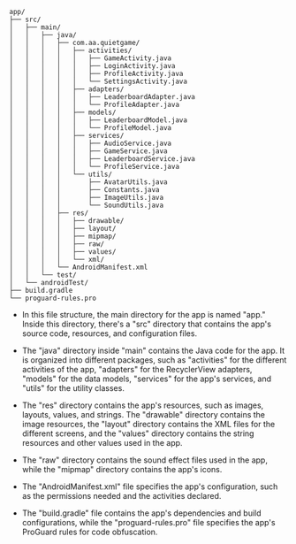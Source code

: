 ```
app/
├── src/
│   ├── main/
│   │   ├── java/
│   │   │   ├── com.aa.quietgame/
│   │   │   │   ├── activities/
│   │   │   │   │   ├── GameActivity.java
│   │   │   │   │   ├── LoginActivity.java
│   │   │   │   │   ├── ProfileActivity.java
│   │   │   │   │   └── SettingsActivity.java
│   │   │   │   ├── adapters/
│   │   │   │   │   ├── LeaderboardAdapter.java
│   │   │   │   │   └── ProfileAdapter.java
│   │   │   │   ├── models/
│   │   │   │   │   ├── LeaderboardModel.java
│   │   │   │   │   └── ProfileModel.java
│   │   │   │   ├── services/
│   │   │   │   │   ├── AudioService.java
│   │   │   │   │   ├── GameService.java
│   │   │   │   │   ├── LeaderboardService.java
│   │   │   │   │   └── ProfileService.java
│   │   │   │   └── utils/
│   │   │   │       ├── AvatarUtils.java
│   │   │   │       ├── Constants.java
│   │   │   │       ├── ImageUtils.java
│   │   │   │       └── SoundUtils.java
│   │   │   ├── res/
│   │   │   │   ├── drawable/
│   │   │   │   ├── layout/
│   │   │   │   ├── mipmap/
│   │   │   │   ├── raw/
│   │   │   │   ├── values/
│   │   │   │   └── xml/
│   │   │   └── AndroidManifest.xml
│   │   └── test/
│   └── androidTest/
├── build.gradle
└── proguard-rules.pro
```

- In this file structure, the main directory for the app is named "app." Inside this directory, there's a "src" directory that contains the app's source code, resources, and configuration files.

- The "java" directory inside "main" contains the Java code for the app. It is organized into different packages, such as "activities" for the different activities of the app, "adapters" for the RecyclerView adapters, "models" for the data models, "services" for the app's services, and "utils" for the utility classes.

- The "res" directory contains the app's resources, such as images, layouts, values, and strings. The "drawable" directory contains the image resources, the "layout" directory contains the XML files for the different screens, and the "values" directory contains the string resources and other values used in the app.

- The "raw" directory contains the sound effect files used in the app, while the "mipmap" directory contains the app's icons.

- The "AndroidManifest.xml" file specifies the app's configuration, such as the permissions needed and the activities declared.

- The "build.gradle" file contains the app's dependencies and build configurations, while the "proguard-rules.pro" file specifies the app's ProGuard rules for code obfuscation.
